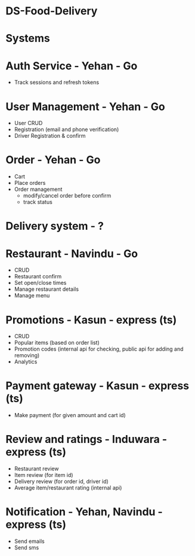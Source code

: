 # DS-Food-Delivery


# Systems

# Auth Service - Yehan - Go
 - Track sessions and refresh tokens

# User Management - Yehan - Go
 - User CRUD
 - Registration (email and phone verification)
 - Driver Registration & confirm

# Order - Yehan - Go
 - Cart
 - Place orders
 - Order management
    - modify/cancel order before confirm
    - track status

# Delivery system - ?


# Restaurant - Navindu - Go
 - CRUD
 - Restaurant confirm
 - Set open/close times
 - Manage restaurant details
 - Manage menu


# Promotions - Kasun - express (ts)
 - CRUD
 - Popular items (based on order list)
 - Promotion codes (internal api for checking, public api for adding and removing)
 - Analytics


# Payment gateway - Kasun - express (ts)
 - Make payment (for given amount and cart id)

# Review and ratings - Induwara - express (ts)
 - Restaurant review
 - Item review (for item id)
 - Delivery review (for order id, driver id)
 - Average item/restaurant rating (internal api)

# Notification - Yehan, Navindu - express (ts)
 - Send emails
 - Send sms
